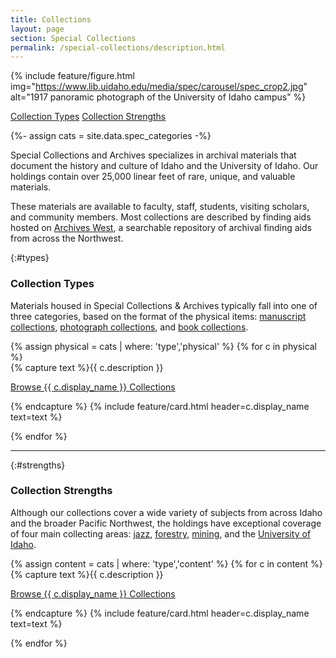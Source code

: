 ```yaml
---
title: Collections
layout: page
section: Special Collections
permalink: /special-collections/description.html
---
```


{% include feature/figure.html img="https://www.lib.uidaho.edu/media/spec/carousel/spec_crop2.jpg" alt="1917 panoramic photograph of the University of Idaho campus" %}

<div class="pb-3 text-center">
    <a href="#types" class="btn btn-outline-payette-blue m-1">
     Collection Types</a>
     <a href="#strengths" class="btn btn-outline-payette-blue m-1">
     Collection Strengths</a>
</div>

{%- assign cats = site.data.spec_categories -%}

Special Collections and Archives specializes in archival materials that document the history and culture of Idaho and the University of Idaho. 
Our holdings contain over 25,000 linear feet of rare, unique, and valuable materials. 

These materials are available to faculty, staff, students, visiting scholars, and community members. Most collections are described by finding aids hosted on [Archives West](https://archiveswest.orbiscascade.org/search.php?r=idu), a searchable repository of archival finding aids from across the Northwest.

{:#types}
### Collection Types

Materials housed in Special Collections & Archives typically fall into one of three categories, based on the format of the physical items: [manuscript collections](/special-collections/browse.html#mg), [photograph collections](/special-collections/browse.html#pg), and [book collections](/special-collections/browse.html#books).

<div class="row">
{% assign physical = cats | where: 'type','physical' %}
{% for c in physical %}
<div class="col-md-4">
{% capture text %}{{ c.description }} 

<a href="/special-collections/browse.html#{{ c.category }}" class="btn btn-outline-payette-blue">Browse {{ c.display_name }} Collections</a>

{% endcapture %}
{% include feature/card.html header=c.display_name text=text %}
</div>
{% endfor %}
</div>

-------

{:#strengths}
### Collection Strengths

Although our collections cover a wide variety of subjects from across Idaho and the broader Pacific Northwest, the holdings have exceptional coverage of four main collecting areas: 
[jazz](/special-collections/browse.html#jazz), [forestry](/special-collections/browse.html#forestry), [mining](/special-collections/browse.html#mining), and the [University of Idaho](/special-collections/browse.html#university).

<div class="row">
{% assign content = cats | where: 'type','content' %}
{% for c in content %}
<div class="col-md-6">
{% capture text %}{{ c.description }} 

<a href="/special-collections/browse.html#{{ c.category }}" class="btn btn-outline-payette-blue">Browse {{ c.display_name }} Collections</a>

{% endcapture %}
{% include feature/card.html header=c.display_name text=text %}
</div>
{% endfor %}
</div>